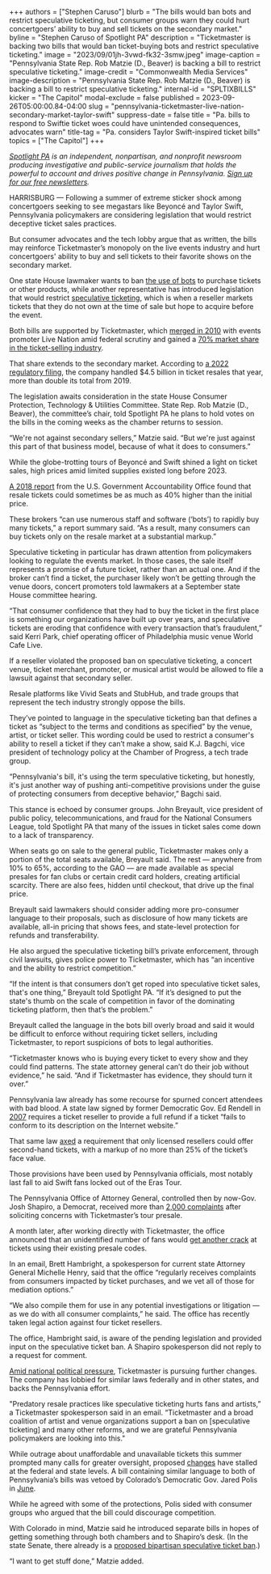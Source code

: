 +++
authors = ["Stephen Caruso"]
blurb = "The bills would ban bots and restrict speculative ticketing, but consumer groups warn they could hurt concertgoers’ ability to buy and sell tickets on the secondary market."
byline = "Stephen Caruso of Spotlight PA"
description = "Ticketmaster is backing two bills that would ban ticket-buying bots and restrict speculative ticketing."
image = "2023/09/01jh-3vwd-fk32-3smw.jpeg"
image-caption = "Pennsylvania State Rep. Rob Matzie (D., Beaver) is backing a bill to restrict speculative ticketing."
image-credit = "Commonwealth Media Services"
image-description = "Pennsylvania State Rep. Rob Matzie (D., Beaver) is backing a bill to restrict speculative ticketing."
internal-id = "SPLTIXBILLS"
kicker = "The Capitol"
modal-exclude = false
published = 2023-09-26T05:00:00.84-04:00
slug = "pennsylvania-ticketmaster-live-nation-secondary-market-taylor-swift"
suppress-date = false
title = "Pa. bills to respond to Swiftie ticket woes could have unintended consequences, advocates warn"
title-tag = "Pa. considers Taylor Swift-inspired ticket bills"
topics = ["The Capitol"]
+++

<a href="https://www.spotlightpa.org/"><em>Spotlight PA</em></a><em> is an independent, nonpartisan, and nonprofit newsroom producing investigative and public-service journalism that holds the powerful to account and drives positive change in Pennsylvania. </em><a href="https://www.spotlightpa.org/newsletters"><em>Sign up for our free newsletters</em></a><em>.</em>

HARRISBURG — Following a summer of extreme sticker shock among concertgoers seeking to see megastars like Beyoncé and Taylor Swift, Pennsylvania policymakers are considering legislation that would restrict deceptive ticket sales practices.

But consumer advocates and the tech lobby argue that as written, the bills may reinforce Ticketmaster’s monopoly on the live events industry and hurt concertgoers&#39; ability to buy and sell tickets to their favorite shows on the secondary market.

One state House lawmaker wants to ban <a href="https://web.archive.org/20230926092351/https://www.legis.state.pa.us/cfdocs/billinfo/billinfo.cfm?syear=2023&amp;sind=0&amp;body=H&amp;type=B&amp;bn=1378">the use of bots</a> to purchase tickets or other products, while another representative has introduced legislation that would restrict <a href="https://web.archive.org/20230926092454/https://www.legis.state.pa.us/cfdocs/billinfo/billinfo.cfm?syear=2023&amp;sind=0&amp;body=H&amp;type=B&amp;bn=1658">speculative ticketing</a>, which is when a reseller markets tickets that they do not own at the time of sale but hope to acquire before the event.

<script src="https://www.spotlightpa.org/embed.js" async></script><div data-spl-embed-version="1" data-spl-src="https://www.spotlightpa.org/embeds/newsletter/"></div>

Both bills are supported by Ticketmaster, which <a href="https://www.reuters.com/article/us-ticketmaster-livenation/live-nation-ticketmaster-merge-agree-to-u-s-terms-idUSTRE60O4E520100126">merged in 2010</a> with events promoter Live Nation amid federal scrutiny and gained a <a href="https://web.archive.org/20221123231152/https://insights.som.yale.edu/insights/did-ticketmasters-market-dominance-fuel-the-chaos-for-swifties">70% market share in the ticket-selling industry</a>.

That share extends to the secondary market. According to <a href="https://investors.livenationentertainment.com/sec-filings/annual-reports/content/0001335258-23-000014/0001335258-23-000014.pdf">a 2022 regulatory filing</a>, the company handled $4.5 billion in ticket resales that year, more than double its total from 2019.

The legislation awaits consideration in the state House Consumer Protection, Technology &amp; Utilities Committee. State Rep. Rob Matzie (D., Beaver), the committee’s chair, told Spotlight PA he plans to hold votes on the bills in the coming weeks as the chamber returns to session.

“We&#39;re not against secondary sellers,” Matzie said. “But we&#39;re just against this part of that business model, because of what it does to consumers.”

While the globe-trotting tours of Beyoncé and Swift shined a light on ticket sales, high prices amid limited supplies existed long before 2023.

<a href="https://www.gao.gov/products/gao-18-347">A 2018 report</a> from the U.S. Government Accountability Office found that resale tickets could sometimes be as much as 40% higher than the initial price.

These brokers “can use numerous staff and software (‘bots’) to rapidly buy many tickets,” a report summary said. “As a result, many consumers can buy tickets only on the resale market at a substantial markup.”

Speculative ticketing in particular has drawn attention from policymakers looking to regulate the events market. In those cases, the sale itself represents a promise of a future ticket, rather than an actual one. And if the broker can’t find a ticket, the purchaser likely won’t be getting through the venue doors, concert promoters told lawmakers at a September state House committee hearing.

“That consumer confidence that they had to buy the ticket in the first place is something our organizations have built up over years, and speculative tickets are eroding that confidence with every transaction that’s fraudulent,” said Kerri Park, chief operating officer of Philadelphia music venue World Cafe Live.

If a reseller violated the proposed ban on speculative ticketing, a concert venue, ticket merchant, promoter, or musical artist would be allowed to file a lawsuit against that secondary seller.

Resale platforms like Vivid Seats and StubHub, and trade groups that represent the tech industry strongly oppose the bills.

They’ve pointed to language in the speculative ticketing ban that defines a ticket as “subject to the terms and conditions as specified” by the venue, artist, or ticket seller. This wording could be used to restrict a consumer&#39;s ability to resell a ticket if they can’t make a show, said K.J. Bagchi, vice president of technology policy at the Chamber of Progress, a tech trade group.

“Pennsylvania&#39;s bill, it&#39;s using the term speculative ticketing, but honestly, it&#39;s just another way of pushing anti-competitive provisions under the guise of protecting consumers from deceptive behavior,” Bagchi said.

This stance is echoed by consumer groups. John Breyault, vice president of public policy, telecommunications, and fraud for the National Consumers League, told Spotlight PA that many of the issues in ticket sales come down to a lack of transparency.

When seats go on sale to the general public, Ticketmaster makes only a portion of the total seats available, Breyault said. The rest — anywhere from 10% to 65%, according to the GAO — are made available as special presales for fan clubs or certain credit card holders, creating artificial scarcity. There are also fees, hidden until checkout, that drive up the final price.

Breyault said lawmakers should consider adding more pro-consumer language to their proposals, such as disclosure of how many tickets are available, all-in pricing that shows fees, and state-level protection for refunds and transferability.

He also argued the speculative ticketing bill’s private enforcement, through civil lawsuits, gives police power to Ticketmaster, which has “an incentive and the ability to restrict competition.”

“If the intent is that consumers don’t get roped into speculative ticket sales, that&#39;s one thing,” Breyault told Spotlight PA. “If it’s designed to put the state&#39;s thumb on the scale of competition in favor of the dominating ticketing platform, then that’s the problem.”

Breyault called the language in the bots bill overly broad and said it would be difficult to enforce without requiring ticket sellers, including Ticketmaster, to report suspicions of bots to legal authorities.

“Ticketmaster knows who is buying every ticket to every show and they could find patterns. The state attorney general can’t do their job without evidence,” he said. “And if Ticketmaster has evidence, they should turn it over.”

Pennsylvania law already has some recourse for spurned concert attendees with bad blood. A state law signed by former Democratic Gov. Ed Rendell in <a href="https://web.archive.org/20211205123601/https://www.legis.state.pa.us/cfdocs/billinfo/billinfo.cfm?syear=2007&amp;sind=0&amp;body=S&amp;type=B&amp;bn=86">2007</a> requires a ticket reseller to provide a full refund if a ticket “fails to conform to its description on the Internet website.”

That same law <a href="https://www.ticketnews.com/2007/07/pennsylvania-governor-signs-law-allowing-ticket-resale/">axed</a> a requirement that only licensed resellers could offer second-hand tickets, with a markup of no more than 25% of the ticket’s face value.

Those provisions have been used by Pennsylvania officials, most notably last fall to aid Swift fans locked out of the Eras Tour.

The Pennsylvania Office of Attorney General, controlled then by now-Gov. Josh Shapiro, a Democrat, received more than <a href="https://www.inquirer.com/entertainment/music/taylor-swift-eras-attorney-general-josh-shapiro-ticketmaster-complaints-20221121.html">2,000 complaints</a> after soliciting concerns with Ticketmaster’s tour presale.

A month later, after working directly with Ticketmaster, the office announced that an unidentified number of fans would <a href="https://web.archive.org/20221213163928/https://www.abc27.com/news/entertainment/ag-shapiro-announces-new-opportunities-for-taylor-swift-tickets/">get another crack</a> at tickets using their existing presale codes.

In an email, Brett Hambright, a spokesperson for current state Attorney General Michelle Henry, said that the office “regularly receives complaints from consumers impacted by ticket purchases, and we vet all of those for mediation options.”

“We also compile them for use in any potential investigations or litigation — as we do with all consumer complaints,” he said. The office has recently taken legal action against four ticket resellers.

The office, Hambright said, is aware of the pending legislation and provided input on the speculative ticket ban. A Shapiro spokesperson did not reply to a request for comment.

<a href="https://www.cnn.com/2023/01/24/tech/ticketmaster-hearing-taylor-swift/index.html#:~:text=Ticketmaster%2C%20he%20said%2C%20was%20%E2%80%9C,experience%20that%20we%20deeply%20regret.%E2%80%9D">Amid national political pressure</a>, Ticketmaster is pursuing further changes. The company has lobbied for similar laws federally and in other states, and backs the Pennsylvania effort.

&#34;Predatory resale practices like speculative ticketing hurts fans and artists,” a Ticketmaster spokesperson said in an email. “Ticketmaster and a broad coalition of artist and venue organizations support a ban on \[speculative ticketing\] and many other reforms, and we are grateful Pennsylvania policymakers are looking into this.&#34;

<script src="https://www.spotlightpa.org/embed.js" async></script><div data-spl-embed-version="1" data-spl-src="https://www.spotlightpa.org/embeds/donate/"></div>

While outrage about unaffordable and unavailable tickets this summer prompted many calls for greater oversight, proposed <a href="https://apnews.com/article/american-concert-ticket-sale-reforms-taylor-swift-a5ddb8282a2c72f6dedafc8139c75921">changes</a> have stalled at the federal and state levels. A bill containing similar language to both of Pennsylvania’s bills was vetoed by Colorado’s Democratic Gov. Jared Polis in <a href="https://web.archive.org/20230607014851/https://drive.google.com/file/d/1y1saLSg0xKpn47feQXIcCKXAOOh6f04I/view">June</a>.

While he agreed with some of the protections, Polis sided with consumer groups who argued that the bill could discourage competition.

With Colorado in mind, Matzie said he introduced separate bills in hopes of getting something through both chambers and to Shapiro’s desk. (In the state Senate, there already is a <a href="https://web.archive.org/20230920082334/https://www.legis.state.pa.us/cfdocs/Legis/CSM/showMemoPublic.cfm?chamber=S&amp;SPick=20230&amp;cosponId=41372">proposed bipartisan speculative ticket ban</a>.)

“I want to get stuff done,” Matzie added.
